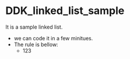 # DDK_linked_list_sample
It is a sample linked list.

* we can code it in a few minitues.
* The rule is bellow:
  * 123   

